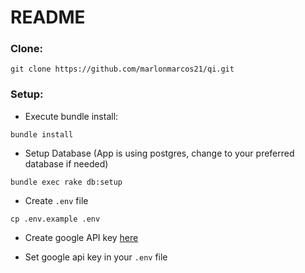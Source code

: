 # README

### Clone:

```
git clone https://github.com/marlonmarcos21/qi.git
```

### Setup:

* Execute bundle install:

```
bundle install
```

* Setup Database (App is using postgres, change to your preferred database if needed)

```
bundle exec rake db:setup
```

* Create `.env` file

```
cp .env.example .env
```

* Create google API key [here](https://console.developers.google.com/apis/credentials)

* Set google api key in your `.env` file
